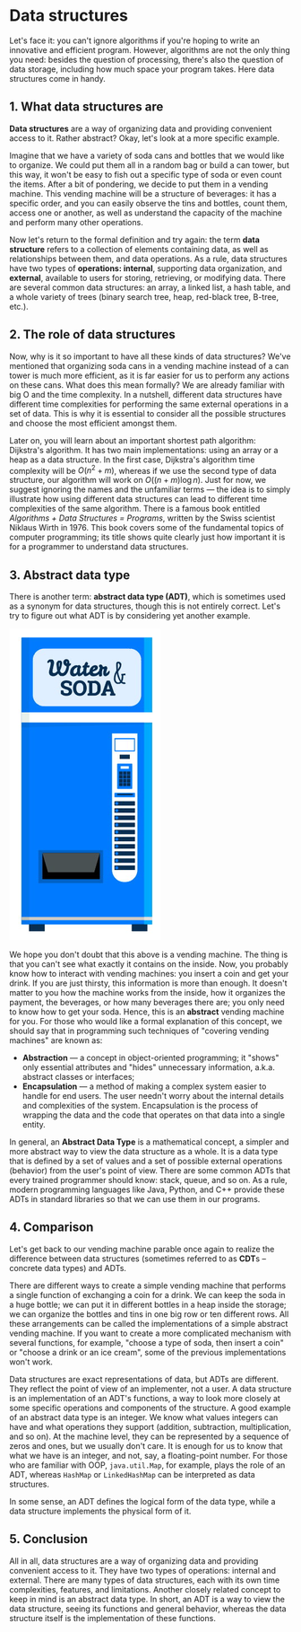 # Data structures

Let's face it: you can't ignore algorithms if you're hoping to write an innovative and efficient program. However, algorithms are not the only thing you need: besides the question of processing, there's also the question of data storage, including how much space your program takes. Here data structures come in handy.


## 1. What data structures are
**Data structures** are a way of organizing data and providing convenient access to it. Rather abstract? Okay, let's look at a more specific example.

Imagine that we have a variety of soda cans and bottles that we would like to organize. We could put them all in a random bag or build a can tower, but this way, it won't be easy to fish out a specific type of soda or even count the items. After a bit of pondering, we decide to put them in a vending machine. This vending machine will be a structure of beverages: it has a specific order, and you can easily observe the tins and bottles, count them, access one or another, as well as understand the capacity of the machine and perform many other operations.

Now let's return to the formal definition and try again: the term **data structure** refers to a collection of elements containing data, as well as relationships between them, and data operations. As a rule, data structures have two types of **operations: internal**, supporting data organization, and **external**, available to users for storing, retrieving, or modifying data. There are several common data structures: an array, a linked list, a hash table, and a whole variety of trees (binary search tree, heap, red-black tree, B-tree, etc.).

## 2. The role of data structures

Now, why is it so important to have all these kinds of data structures? We've mentioned that organizing soda cans in a vending machine instead of a can tower is much more efficient, as it is far easier for us to perform any actions on these cans. What does this mean formally? We are already familiar with big O and the time complexity. In a nutshell, different data structures have different time complexities for performing the same external operations in a set of data. This is why it is essential to consider all the possible structures and choose the most efficient amongst them.

Later on, you will learn about an important shortest path algorithm: Dijkstra's algorithm. It has two main implementations: using an array or a heap as a data structure. In the first case, Dijkstra's algorithm time complexity will be $O(n^2+m)$, whereas if we use the second type of data structure, our algorithm will work on $O((n+m)\log n)$. Just for now, we suggest ignoring the names and the unfamiliar terms — the idea is to simply illustrate how using different data structures can lead to different time complexities of the same algorithm. There is a famous book entitled *Algorithms + Data Structures = Programs*, written by the Swiss scientist Niklaus Wirth in 1976. This book covers some of the fundamental topics of computer programming; its title shows quite clearly just how important it is for a programmer to understand data structures.

## 3. Abstract data type
There is another term: **abstract data type (ADT)**, which is sometimes used as a synonym for data structures, though this is not entirely correct. Let's try to figure out what ADT is by considering yet another example.

![ADT](https://github.com/srujanprophet/Java-Projects/blob/main/6.%20Tic-Tac-Toe%20with%20AI/Notes/%5Bpic%5DADT.jpg)

We hope you don't doubt that this above is a vending machine. The thing is that you can't see what exactly it contains on the inside. Now, you probably know how to interact with vending machines: you insert a coin and get your drink. If you are just thirsty, this information is more than enough. It doesn't matter to you how the machine works from the inside, how it organizes the payment, the beverages, or how many beverages there are; you only need to know how to get your soda. Hence, this is an **abstract** vending machine for you. For those who would like a formal explanation of this concept, we should say that in programming such techniques of "covering vending machines" are known as:

- **Abstraction** — a concept in object-oriented programming; it "shows" only essential attributes and "hides" unnecessary information, a.k.a. abstract classes or interfaces;
- **Encapsulation** — a method of making a complex system easier to handle for end users. The user needn't worry about the internal details and complexities of the system. Encapsulation is the process of wrapping the data and the code that operates on that data into a single entity.

In general, an **Abstract Data Type** is a mathematical concept, a simpler and more abstract way to view the data structure as a whole. It is a data type that is defined by a set of values and a set of possible external operations (behavior) from the user's point of view. There are some common ADTs that every trained programmer should know: stack, queue, and so on. As a rule, modern programming languages like Java, Python, and C++ provide these ADTs in standard libraries so that we can use them in our programs.

## 4. Comparison
Let's get back to our vending machine parable once again to realize the difference between data structures (sometimes referred to as **CDT**s – concrete data types) and ADTs.

There are different ways to create a simple vending machine that performs a single function of exchanging a coin for a drink. We can keep the soda in a huge bottle; we can put it in different bottles in a heap inside the storage; we can organize the bottles and tins in one big row or ten different rows. All these arrangements can be called the implementations of a simple abstract vending machine. If you want to create a more complicated mechanism with several functions, for example, "choose a type of soda, then insert a coin" or "choose a drink or an ice cream", some of the previous implementations won't work.

Data structures are exact representations of data, but ADTs are different. They reflect the point of view of an implementer, not a user. A data structure is an implementation of an ADT's functions, a way to look more closely at some specific operations and components of the structure. A good example of an abstract data type is an integer. We know what values integers can have and what operations they support (addition, subtraction, multiplication, and so on). At the machine level, they can be represented by a sequence of zeros and ones, but we usually don't care. It is enough for us to know that what we have is an integer, and not, say, a floating-point number. For those who are familiar with OOP, `java.util.Map`, for example, plays the role of an ADT, whereas `HashMap` or `LinkedHashMap` can be interpreted as data structures.

In some sense, an ADT defines the logical form of the data type, while a data structure implements the physical form of it.

## 5. Conclusion
All in all, data structures are a way of organizing data and providing convenient access to it. They have two types of operations: internal and external. There are many types of data structures, each with its own time complexities, features, and limitations. Another closely related concept to keep in mind is an abstract data type. In short, an ADT is a way to view the data structure, seeing its functions and general behavior, whereas the data structure itself is the implementation of these functions.

